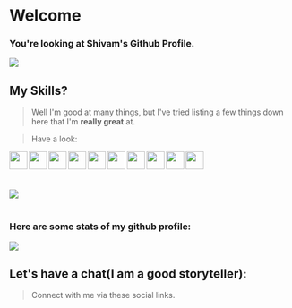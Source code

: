 # Welcome

### You're looking at Shivam's Github Profile.

![](https://komarev.com/ghpvc/?username=your-github-shivam27k&color=blueviolet)

## My Skills?

> Well I'm good at many things, but I've tried listing a few things down here that I'm **really great** at.

> Have a look:

<div align="center">
    <img align="left" src="https://skills.thijs.gg/icons?i=html&theme=dark" width="32"/>
    <img align="left" src="https://skills.thijs.gg/icons?i=css&theme=dark" width="32"/>
    <img align="left" src="https://skills.thijs.gg/icons?i=js&theme=dark" width="32"/>
    <img align="left" src="https://skills.thijs.gg/icons?i=react&theme=dark" width="32"/>
    <img align="left" src="https://skills.thijs.gg/icons?i=python&theme=dark" width="32"/>
    <img align="left" src="https://skills.thijs.gg/icons?i=unity&theme=dark" width="32"/>
    <img align="left" src="https://skills.thijs.gg/icons?i=c#&theme=dark" width="32"/>
    <img align="left" src="https://skills.thijs.gg/icons?i=vscode&theme=dark" width="32"/>
    <img align="left" src="https://skills.thijs.gg/icons?i=git&theme=dark" width="32"/>
    <img align="left" src="https://skills.thijs.gg/icons?i=linux&theme=dark" width="32"/>
</div>

<br />
<br />
<br />
<br />

<div>
    <img src="https://github-readme-stats.vercel.app/api/top-langs/?username=shivam27k&layout=compact&show_icons=true&title_color=ffffff&icon_color=34abeb&text_color=daf7dc&bg_color=151515" style="vertical-align: top;" />
</div>
<br />

### Here are some stats of my github profile:

<div>
    <img src="https://github-readme-stats.vercel.app/api?username=shivam27k&show_icons=true&title_color=ffffff&icon_color=34abeb&text_color=daf7dc&bg_color=151515" />
</div>

## Let's have a chat(I am a good storyteller):

> Connect with me via these social links.

<div>

</div>

<br />
